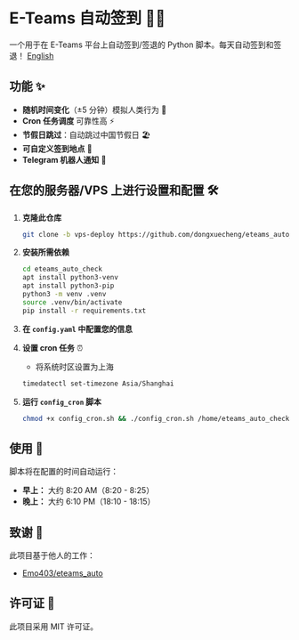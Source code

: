 # E-Teams 自动签到 👨‍💻

一个用于在 E-Teams 平台上自动签到/签退的 Python 脚本。每天自动签到和签退！
[English](README.md)

## 功能 ✨

- **随机时间变化**（±5 分钟）模拟人类行为 🎲
- **Cron 任务调度** 可靠性高 ⚡
- **节假日跳过**：自动跳过中国节假日 🏖️
- **可自定义签到地点** 📍
- **Telegram 机器人通知** 📲

## 在您的服务器/VPS 上进行设置和配置 🛠️

1. **克隆此仓库**
    ```bash
    git clone -b vps-deploy https://github.com/dongxuecheng/eteams_auto_check.git
    ```

2. **安装所需依赖**
    ```bash
    cd eteams_auto_check
    apt install python3-venv
    apt install python3-pip
    python3 -m venv .venv  
    source .venv/bin/activate
    pip install -r requirements.txt
    ```

3. **在 `config.yaml` 中配置您的信息**

4. **设置 cron 任务** ⏰
    - 将系统时区设置为上海
    ```bash
    timedatectl set-timezone Asia/Shanghai
    ```

5. **运行 `config_cron` 脚本**
    ```bash
    chmod +x config_cron.sh && ./config_cron.sh /home/eteams_auto_check
    ```

## 使用 📝

脚本将在配置的时间自动运行：
- **早上：** 大约 8:20 AM（8:20 - 8:25）
- **晚上：** 大约 6:10 PM（18:10 - 18:15）

## 致谢 🙏

此项目基于他人的工作：
- [Emo403/eteams_auto](https://github.com/Emo403/eteams_auto)

## 许可证 📄

此项目采用 MIT 许可证。

